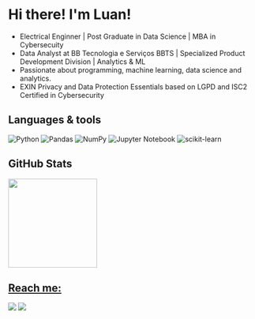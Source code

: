 # Hi there! I'm Luan!
- Electrical Enginner | Post Graduate in Data Science | MBA in Cybersecuity
- Data Analyst at BB Tecnologia e Serviços BBTS | Specialized Product Development Division | Analytics & ML
- Passionate about programming, machine learning, data science and analytics.
- EXIN Privacy and Data Protection Essentials based on LGPD and ISC2 Certified in Cybersecurity

## Languages & tools 
![Python](https://img.shields.io/badge/python-3670A0?style=for-the-badge&logo=python&logoColor=ffdd54) ![Pandas](https://img.shields.io/badge/pandas-%23150458.svg?style=for-the-badge&logo=pandas&logoColor=white) ![NumPy](https://img.shields.io/badge/numpy-%23013243.svg?style=for-the-badge&logo=numpy&logoColor=white) ![Jupyter Notebook](https://img.shields.io/badge/jupyter-%23FA0F00.svg?style=for-the-badge&logo=jupyter&logoColor=white) ![scikit-learn](https://img.shields.io/badge/scikit--learn-%23F7931E.svg?style=for-the-badge&logo=scikit-learn&logoColor=white)
## GitHub Stats
<div>
<a href="https://github.com/luanbarreto1998">
<img loading="lazy" height="180em" src="https://github-readme-stats.vercel.app/api/top-langs/?username=luanbarreto1998&layout=compact&langs_count=7&theme=dracula"/>
</div>

## Reach me:
<div>
<a href="https://br.linkedin.com/in/luan-silva-barreto-674029132" target="_blank"><img loading="lazy" src="https://img.shields.io/badge/-LinkedIn-%230077B5?style=for-the-badge&logo=linkedin&logoColor=white" target="_blank"></a> <a href="mailto:luanbarreto1998@gmail.com" target="_blank"><img loading="lazy" src="https://img.shields.io/badge/gmail-D14836?style=for-the-badge&logo=gmail&logoColor=white" target="_blank"></a>   
</div>

